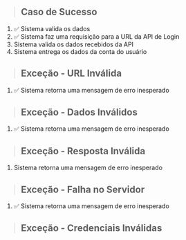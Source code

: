 > ## Caso de Sucesso
1. ✅ Sistema valida os dados
2. ✅ Sistema faz uma requisição para a URL da API de Login
3. Sistema valida os dados recebidos da API
4. Sistema entrega os dados da conta do usuário

> ## Exceção - URL Inválida
1. ✅ Sistema retorna uma mensagem de erro inesperado

> ## Exceção - Dados Inválidos
1. ✅ Sistema retorna uma mensagem de erro inesperado

> ## Exceção - Resposta Inválida
1. Sistema retorna uma mensagem de erro inesperado

> ## Exceção - Falha no Servidor
1. ✅ Sistema retorna uma mensagem de erro inesperado

> ## Exceção - Credenciais Inválidas
